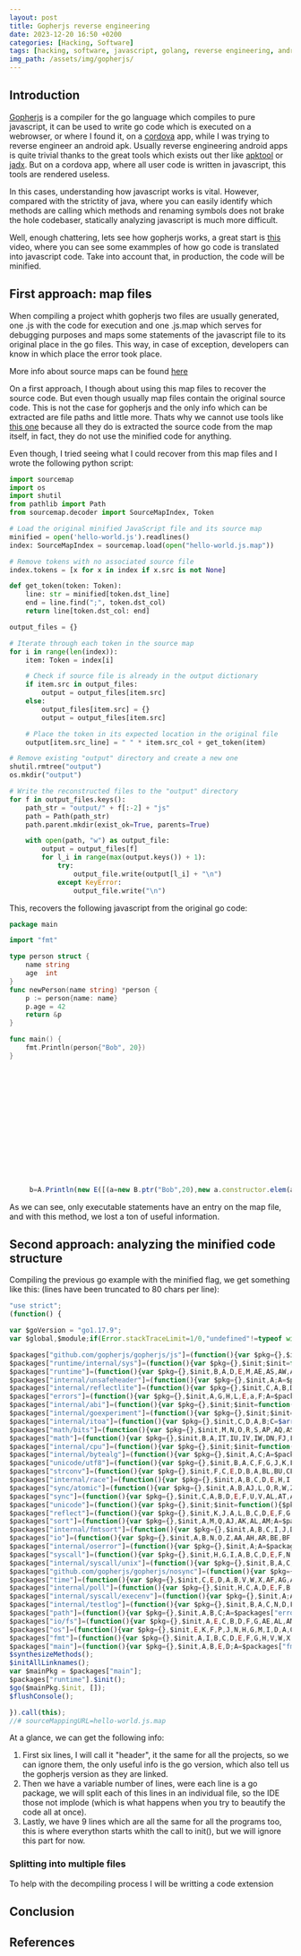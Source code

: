 ```yaml
---
layout: post
title: Gopherjs reverse engineering
date: 2023-12-20 16:50 +0200
categories: [Hacking, Software]
tags: [hacking, software, javascript, golang, reverse engineering, android]
img_path: /assets/img/gopherjs/
---
```

## Introduction
<a href="https://github.com/gopherjs/gopherjs" target="_blank">Gopherjs</a>
is a compiler for the go language which compiles to pure javascript, it can
be used to write go code which is executed on a webrowser, or where I found it, on a <a href="https://cordova.apache.org/" target="_blank">cordova</a> app, while I was trying to reverse engineer an android apk. Usually reverse engineering android apps is quite trivial thanks to the great tools which exists out ther like <a href="https://apktool.org/" target="_blank">apktool</a> or <a href="https://github.com/skylot/jadx" target="_blank">jadx</a>. But on a cordova app, where all user code is written in javascript, this tools are rendered useless.

In this cases, understanding how javascript works is vital. However, compared with the strictity of java, where you can easily identify which methods are calling which methods and renaming symbols does not brake the hole codebaser, statically analyzing javascript is much more difficult.

Well, enough chattering, lets see how gopherjs works, a great start is <a href="https://www.youtube.com/watch?v=HObqhDgMdgk" target="_blank">this</a> video, where you can see some exammples of how go code is translated into javascript code. Take into account that, in production, the code will be minified.

## First approach: map files
When compiling a project whith gopherjs two files are usually generated, one .js with the code for execution and one .js.map which serves for debugging purposes and maps some statements of the javascript file to its original place in the go files. This way, in case of exception, developers can know in which place the error took place.

More info about source maps can be found <a href="https://github.com/ryanseddon/source-map/wiki/Source-maps:-languages,-tools-and-other-info" target="_blank">here</a>

On a first approach, I though about using this map files to recover the source code. But even though usually map files contain the original source code. This is not the case for gopherjs and the only info which can be extracted are file paths and little more. Thats why we cannot use tools like <a href="https://github.com/denandz/sourcemapper" target="_blank">this one</a> because all they do is extracted the source code from the map itself, in fact, they do not use the minified code for anything. 

Even though, I tried seeing what I could recover from this map files and I wrote the following python script:

```python
import sourcemap
import os
import shutil
from pathlib import Path
from sourcemap.decoder import SourceMapIndex, Token

# Load the original minified JavaScript file and its source map
minified = open('hello-world.js').readlines()
index: SourceMapIndex = sourcemap.load(open("hello-world.js.map"))

# Remove tokens with no associated source file
index.tokens = [x for x in index if x.src is not None]

def get_token(token: Token):
    line: str = minified[token.dst_line]
    end = line.find(";", token.dst_col)
    return line[token.dst_col: end]

output_files = {}

# Iterate through each token in the source map
for i in range(len(index)):
    item: Token = index[i]

    # Check if source file is already in the output dictionary
    if item.src in output_files:
        output = output_files[item.src]
    else:
        output_files[item.src] = {}
        output = output_files[item.src]

    # Place the token in its expected location in the original file
    output[item.src_line] = " " * item.src_col + get_token(item)

# Remove existing "output" directory and create a new one
shutil.rmtree("output")
os.mkdir("output")

# Write the reconstructed files to the "output" directory
for f in output_files.keys():
    path_str = "output/" + f[:-2] + "js"
    path = Path(path_str)
    path.parent.mkdir(exist_ok=True, parents=True)

    with open(path, "w") as output_file:
        output = output_files[f]
        for l_i in range(max(output.keys()) + 1):
            try:
                output_file.write(output[l_i] + "\n")
            except KeyError:
                output_file.write("\n")
```
This, recovers the following javascript from the original go code:
```go
package main

import "fmt"

type person struct {
    name string
    age  int
}
func newPerson(name string) *person {
    p := person{name: name}
    p.age = 42
    return &p
}

func main() {
    fmt.Println(person{"Bob", 20})
}
```
```javascript















     b=A.Println(new E([(a=new B.ptr("Bob",20),new a.constructor.elem(a))]))

```
As we can see, only executable statements have an entry on the map file, and with this method, we lost a ton of useful information.

## Second approach: analyzing the minified code structure

Compiling the previous go example with the minified flag, we get something like this: (lines have been truncated to 80 chars per line):
```javascript
"use strict";
(function() {

var $goVersion = "go1.17.9";
var $global,$module;if(Error.stackTraceLimit=1/0,"undefined"!=typeof window?$glo

$packages["github.com/gopherjs/gopherjs/js"]=(function(){var $pkg={},$init,A,B,J
$packages["runtime/internal/sys"]=(function(){var $pkg={},$init;$init=function()
$packages["runtime"]=(function(){var $pkg={},$init,B,A,D,E,M,AE,AS,AW,AX,AY,AZ,B
$packages["internal/unsafeheader"]=(function(){var $pkg={},$init,A;A=$pkg.Slice=
$packages["internal/reflectlite"]=(function(){var $pkg={},$init,C,A,B,D,E,H,N,O,
$packages["errors"]=(function(){var $pkg={},$init,A,G,H,L,E,a,F;A=$packages["int
$packages["internal/abi"]=(function(){var $pkg={},$init;$init=function(){$pkg.$i
$packages["internal/goexperiment"]=(function(){var $pkg={},$init;$init=function(
$packages["internal/itoa"]=(function(){var $pkg={},$init,C,D,A,B;C=$arrayType($U
$packages["math/bits"]=(function(){var $pkg={},$init,M,N,O,R,S,AP,AQ,AS,AX;O=fun
$packages["math"]=(function(){var $pkg={},$init,B,A,IT,IU,IV,IW,DN,FJ,FK,FL,FN;B
$packages["internal/cpu"]=(function(){var $pkg={},$init;$init=function(){$pkg.$i
$packages["internal/bytealg"]=(function(){var $pkg={},$init,A,C;A=$packages["int
$packages["unicode/utf8"]=(function(){var $pkg={},$init,B,A,C,F,G,J,K,L,M,P,Q;B=
$packages["strconv"]=(function(){var $pkg={},$init,F,C,E,D,B,A,BL,BU,CE,CI,DT,DU
$packages["internal/race"]=(function(){var $pkg={},$init,A,B,C,D,E,H,I;A=functio
$packages["sync/atomic"]=(function(){var $pkg={},$init,A,B,AJ,L,O,R,W,Z,AC,AE,AI
$packages["sync"]=(function(){var $pkg={},$init,C,A,B,D,E,F,U,V,AL,AT,AV,AW,AX,B
$packages["unicode"]=(function(){var $pkg={},$init;$init=function(){$pkg.$init=f
$packages["reflect"]=(function(){var $pkg={},$init,K,J,A,L,B,C,D,E,F,G,H,I,O,P,S
$packages["sort"]=(function(){var $pkg={},$init,A,M,Q,AJ,AK,AL,AM;A=$packages["i
$packages["internal/fmtsort"]=(function(){var $pkg={},$init,A,B,C,I,J,D,E,F,G,H;
$packages["io"]=(function(){var $pkg={},$init,A,B,N,O,Z,AA,AH,AR,BE,BF,BG,BL,M,A
$packages["internal/oserror"]=(function(){var $pkg={},$init,A;A=$packages["error
$packages["syscall"]=(function(){var $pkg={},$init,H,G,I,A,B,C,D,E,F,N,W,AB,AC,A
$packages["internal/syscall/unix"]=(function(){var $pkg={},$init,B,A,C,H;B=$pack
$packages["github.com/gopherjs/gopherjs/nosync"]=(function(){var $pkg={},$init,B
$packages["time"]=(function(){var $pkg={},$init,C,E,D,A,B,V,W,X,AF,AG,AP,AQ,AR,A
$packages["internal/poll"]=(function(){var $pkg={},$init,H,C,A,D,E,F,B,G,X,AD,AJ
$packages["internal/syscall/execenv"]=(function(){var $pkg={},$init,A;A=$package
$packages["internal/testlog"]=(function(){var $pkg={},$init,B,A,C,N,D,F,I;B=$pac
$packages["path"]=(function(){var $pkg={},$init,A,B,C;A=$packages["errors"];B=$p
$packages["io/fs"]=(function(){var $pkg={},$init,A,E,C,B,D,F,G,AE,AL,AM,AN,AP,AR
$packages["os"]=(function(){var $pkg={},$init,E,K,F,P,J,N,H,G,M,I,D,A,Q,L,O,B,C,
$packages["fmt"]=(function(){var $pkg={},$init,A,I,B,C,D,E,F,G,H,V,W,X,AK,AL,AM,
$packages["main"]=(function(){var $pkg={},$init,A,B,E,D;A=$packages["fmt"];B=$pk
$synthesizeMethods();
$initAllLinknames();
var $mainPkg = $packages["main"];
$packages["runtime"].$init();
$go($mainPkg.$init, []);
$flushConsole();

}).call(this);
//# sourceMappingURL=hello-world.js.map
```
At a glance, we can get the following info:
1. First six lines, I will call it "header", it the same for all the projects, so we can ignore them, the only useful info is the go version, which also tell us the gopherjs version as they are linked.
2. Then we have a variable number of lines, were each line is a go package, we will split each of this lines in an individual file, so the IDE those not implode (which is what happens when you try to beautify the code all at once).
3. Lastly, we have 9 lines which are all the same for all the programs too, this is where everython starts whith the call to init(), but we will ignore this part for now.

### Splitting into multiple files

To help with the decompiling process I will be writting a code extension

## Conclusion


## References
